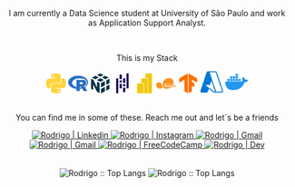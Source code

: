 <!-- <img src="https://i.ibb.co/vJRFCv8/cover.png" /> -->

<p align="center">I am currently a Data Science student at University of São Paulo and work as Application Support Analyst.</p>
<br />
<div align="center">
    <p>This is my Stack</p>
    <img alt="Python" width="35px" src="assets/icons/python.svg" /> 
    <img alt="R" width="35px" src="assets/icons/r.svg" />
    <img alt="Numpy" width="35px" src="assets/icons/numpy.svg" />
    <img alt="Pandas" width="35px" src="assets/icons/pandas.svg" />
    <img alt="PowerBI" width="35px" src="assets/icons/powerbi.svg" />
    <img alt="Scikit-Learn" width="35px" src="assets/icons/scikitlearn.svg" />
    <img alt="Tensorflow" width="35px" src="assets/icons/tensorflow.svg" />
    <img alt="Azure" width="40px" src="assets/icons/microsoftazure.svg" />
    <img alt="docker" width="40px" src="assets/icons/docker.svg" />
    <br />
    <br />
    <p align="center">You can find me in some of these. Reach me out and let´s be a friends</p>
    <a href="https://www.linkedin.com/in/rodrigo-trindade-b05b73203/"> 
         <img target="_blank" alt="Rodrigo | Linkedin" src="https://img.shields.io/badge/LinkedIn-0077B5?style=for-the-badge&logo=linkedin&logoColor=white&link=https://www.linkedin.com/in/rodrigo-trindade-b05b73203/" />
    </a>
    <a href="https://instagram.com/elir0d"> 
        <img  alt="Rodrigo | Instagram"  src="https://img.shields.io/badge/Instagram-E4405F?style=for-the-badge&logo=instagram&logoColor=white&link=https://www.instagram.com/elir0d" />
    </a>
    <a href="mailto:rodrigomacade@gmailcom">
        <img alt="Rodrigo | Gmail" src="https://img.shields.io/badge/Gmail-D14836?style=for-the-badge&logo=gmail&logoColor=white&link=mailto:rodrigomacade@gmailcom" />
    </a>
      <a href="https://twitter.com/elir0d">
        <img alt="Rodrigo | Gmail" src="https://img.shields.io/badge/Twitter-D14836?style=for-the-badge&logo=twitter&color=1DA1F2&logoColor=white&link=https://twitter.com/elir0d" />
    </a>
    <a href="https://www.freecodecamp.org/rodrigomacade">
        <img alt="Rodrigo | FreeCodeCamp" src="https://img.shields.io/badge/FreeCodeCamp-D14836?style=for-the-badge&logo=freecodecamp&color=0A0A23&logoColor=white&link=https://www.freecodecamp.org/rodrigomacade" />
    </a>
    <a href="https://dev.to/elir0d">
        <img alt="Rodrigo | Dev" src="https://img.shields.io/badge/dev-D14836?style=for-the-badge&logo=devdotto&color=0A0A0A&logoColor=white&link=https://dev.to/elir0d" />
    </a>
     <br/>
</div>

<br/>

<p align="center">
    <img align="center" height="165" src="https://github-readme-stats-sigma-five.vercel.app/api/top-langs/?username=elir0d&langs_count=8&layout=compact&theme=light" alt="Rodrigo :: Top Langs" />
    <img align="center"  src="https://github-readme-stats-sigma-five.vercel.app/api?username=elir0d&theme=light&show_icons=true&count_private=true&include_all_commits=true&hide_title=true" alt="Rodrigo :: Top Langs" />
</p>
            
<br />

[twitter]: https://twitter.com/elir0d
[gmail]: mailto:rodrigomacade@gmailcom
[instagram]: https://www.instagram.com/elir0d
[freecodecamp]: https://www.freecodecamp.org/rodrigomacade
[linkedin]: https://www.linkedin.com/in/rodrigo-trindade-b05b73203/
